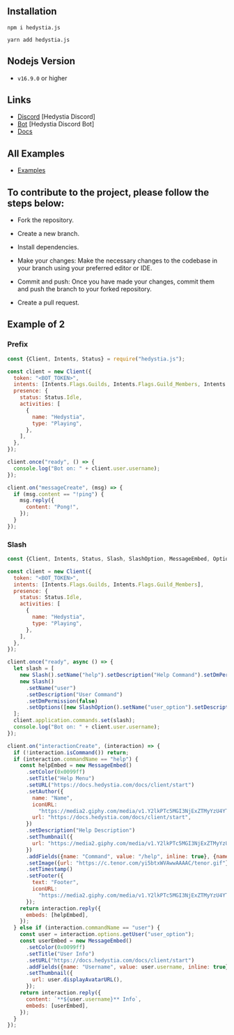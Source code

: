 ## Installation

```
npm i hedystia.js

yarn add hedystia.js
```

## Nodejs Version

- `v16.9.0` or higher

## Links

- [Discord](https://discord.gg/aXvuUpvRQs) [Hedystia Discord]
- [Bot](https://discord.com/oauth2/authorize?client_id=931228076094930996&permissions=137710923254&scope=bot%20applications.commands) [Hedystia Discord Bot]
- [Docs](https://docs.hedystia.com/client/start/)

## All Examples

- [Examples](/Examples)

## To contribute to the project, please follow the steps below:

- Fork the repository.

- Create a new branch.

- Install dependencies.

- Make your changes: Make the necessary changes to the codebase in your branch using your preferred editor or IDE.

- Commit and push: Once you have made your changes, commit them and push the branch to your forked repository.

- Create a pull request.

## Example of 2

### Prefix

```js
const {Client, Intents, Status} = require("hedystia.js");

const client = new Client({
  token: "<BOT_TOKEN>",
  intents: [Intents.Flags.Guilds, Intents.Flags.Guild_Members, Intents.Flags.Message_Content, Intents.Flags.Guild_Messages],
  presence: {
    status: Status.Idle,
    activities: [
      {
        name: "Hedystia",
        type: "Playing",
      },
    ],
  },
});

client.once("ready", () => {
  console.log("Bot on: " + client.user.username);
});

client.on("messageCreate", (msg) => {
  if (msg.content == "!ping") {
    msg.reply({
      content: "Pong!",
    });
  }
});
```

### Slash

```js
const {Client, Intents, Status, Slash, SlashOption, MessageEmbed, OptionType} = require("hedystia.js");

const client = new Client({
  token: "<BOT_TOKEN>",
  intents: [Intents.Flags.Guilds, Intents.Flags.Guild_Members],
  presence: {
    status: Status.Idle,
    activities: [
      {
        name: "Hedystia",
        type: "Playing",
      },
    ],
  },
});

client.once("ready", async () => {
  let slash = [
    new Slash().setName("help").setDescription("Help Command").setDmPermission(true),
    new Slash()
      .setName("user")
      .setDescription("User Command")
      .setDmPermission(false)
      .setOptions([new SlashOption().setName("user_option").setDescription("user").setRequired(true).setType(OptionType.User)]),
  ];
  client.application.commands.set(slash);
  console.log("Bot on: " + client.user.username);
});

client.on("interactionCreate", (interaction) => {
  if (!interaction.isCommand()) return;
  if (interaction.commandName == "help") {
    const helpEmbed = new MessageEmbed()
      .setColor(0x0099ff)
      .setTitle("Help Menu")
      .setURL("https://docs.hedystia.com/docs/client/start")
      .setAuthor({
        name: "Name",
        iconURL:
          "https://media2.giphy.com/media/v1.Y2lkPTc5MGI3NjExZTMyYzU4YTVjNjNlZWUwZTgwN2ZiMDgxYzVlOGE0NGRhYTM3MmE1NCZjdD1z/K9svE9i7P3Ox2/giphy.gif",
        url: "https://docs.hedystia.com/docs/client/start",
      })
      .setDescription("Help Description")
      .setThumbnail({
        url: "https://media2.giphy.com/media/v1.Y2lkPTc5MGI3NjExZTMyYzU4YTVjNjNlZWUwZTgwN2ZiMDgxYzVlOGE0NGRhYTM3MmE1NCZjdD1z/K9svE9i7P3Ox2/giphy.gif",
      })
      .addFields({name: "Command", value: "/help", inline: true}, {name: "Command", value: "/user", inline: true})
      .setImage({url: "https://c.tenor.com/yi5btxWVAwwAAAAC/tenor.gif"})
      .setTimestamp()
      .setFooter({
        text: "Footer",
        iconURL:
          "https://media2.giphy.com/media/v1.Y2lkPTc5MGI3NjExZTMyYzU4YTVjNjNlZWUwZTgwN2ZiMDgxYzVlOGE0NGRhYTM3MmE1NCZjdD1z/K9svE9i7P3Ox2/giphy.gif",
      });
    return interaction.reply({
      embeds: [helpEmbed],
    });
  } else if (interaction.commandName == "user") {
    const user = interaction.options.getUser("user_option");
    const userEmbed = new MessageEmbed()
      .setColor(0x0099ff)
      .setTitle("User Info")
      .setURL("https://docs.hedystia.com/docs/client/start")
      .addFields({name: "Username", value: user.username, inline: true})
      .setThumbnail({
        url: user.displayAvatarURL(),
      });
    return interaction.reply({
      content: `**${user.username}** Info`,
      embeds: [userEmbed],
    });
  }
});
```
